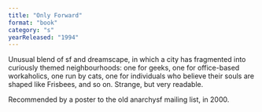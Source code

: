 ```yaml
---
title: "Only Forward"
format: "book"
category: "s"
yearReleased: "1994"
---
```

Unusual blend of sf and dreamscape, in which a city has fragmented into curiously themed neighbourhoods: one for geeks, one for office-based workaholics, one run by cats, one for individuals who believe their souls are shaped like Frisbees, and so on. Strange, but very readable.

Recommended by a poster to the old anarchysf mailing list, in 2000.
